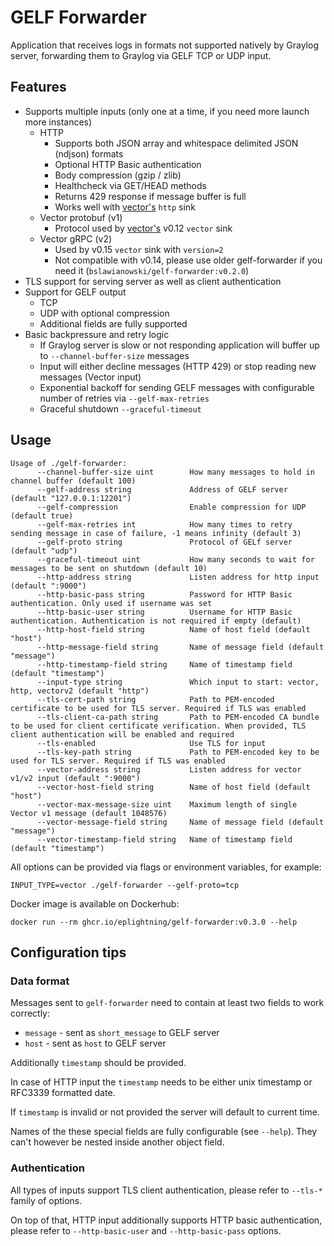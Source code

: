 # GELF Forwarder

Application that receives logs in formats not supported natively by Graylog server, forwarding them to Graylog via GELF TCP or UDP input.

## Features

- Supports multiple inputs (only one at a time, if you need more launch more instances)
  - HTTP
    - Supports both JSON array and whitespace delimited JSON (ndjson) formats
    - Optional HTTP Basic authentication
    - Body compression (gzip / zlib)
    - Healthcheck via GET/HEAD methods
    - Returns 429 response if message buffer is full
    - Works well with [vector's](https://vector.dev) `http` sink
  - Vector protobuf (v1)
    - Protocol used by [vector's](https://vector.dev) v0.12 `vector` sink
  - Vector gRPC (v2)
    - Used by v0.15 `vector` sink with `version=2`
    - Not compatible with v0.14, please use older gelf-forwarder if you need it (`bslawianowski/gelf-forwarder:v0.2.0`)
- TLS support for serving server as well as client authentication
- Support for GELF output
  - TCP
  - UDP with optional compression
  - Additional fields are fully supported
- Basic backpressure and retry logic
  - If Graylog server is slow or not responding application will buffer up to `--channel-buffer-size` messages
  - Input will either decline messages (HTTP 429) or stop reading new messages (Vector input)
  - Exponential backoff for sending GELF messages with configurable number of retries via `--gelf-max-retries`
  - Graceful shutdown `--graceful-timeout`
## Usage

```
Usage of ./gelf-forwarder:
      --channel-buffer-size uint        How many messages to hold in channel buffer (default 100)
      --gelf-address string             Address of GELF server (default "127.0.0.1:12201")
      --gelf-compression                Enable compression for UDP (default true)
      --gelf-max-retries int            How many times to retry sending message in case of failure, -1 means infinity (default 3)
      --gelf-proto string               Protocol of GELf server (default "udp")
      --graceful-timeout uint           How many seconds to wait for messages to be sent on shutdown (default 10)
      --http-address string             Listen address for http input (default ":9000")
      --http-basic-pass string          Password for HTTP Basic authentication. Only used if username was set
      --http-basic-user string          Username for HTTP Basic authentication. Authentication is not required if empty (default)
      --http-host-field string          Name of host field (default "host")
      --http-message-field string       Name of message field (default "message")
      --http-timestamp-field string     Name of timestamp field (default "timestamp")
      --input-type string               Which input to start: vector, http, vectorv2 (default "http")
      --tls-cert-path string            Path to PEM-encoded certificate to be used for TLS server. Required if TLS was enabled
      --tls-client-ca-path string       Path to PEM-encoded CA bundle to be used for client certificate verification. When provided, TLS client authentication will be enabled and required
      --tls-enabled                     Use TLS for input
      --tls-key-path string             Path to PEM-encoded key to be used for TLS server. Required if TLS was enabled
      --vector-address string           Listen address for vector v1/v2 input (default ":9000")
      --vector-host-field string        Name of host field (default "host")
      --vector-max-message-size uint    Maximum length of single Vector v1 message (default 1048576)
      --vector-message-field string     Name of message field (default "message")
      --vector-timestamp-field string   Name of timestamp field (default "timestamp")
```

All options can be provided via flags or environment variables, for example:
```
INPUT_TYPE=vector ./gelf-forwarder --gelf-proto=tcp
```

Docker image is available on Dockerhub:
```
docker run --rm ghcr.io/eplightning/gelf-forwarder:v0.3.0 --help
```

## Configuration tips

### Data format

Messages sent to `gelf-forwarder` need to contain at least two fields to work correctly:
- `message` - sent as `short_message` to GELF server
- `host` - sent as `host` to GELF server

Additionally `timestamp` should be provided.

In case of HTTP input the `timestamp` needs to be either unix timestamp or RFC3339 formatted date.

If `timestamp` is invalid or not provided the server will default to current time.

Names of the these special fields are fully configurable (see `--help`). They can't however be nested inside another object field.

### Authentication

All types of inputs support TLS client authentication, please refer to `--tls-*` family of options.

On top of that, HTTP input additionally supports HTTP basic authentication, please refer to `--http-basic-user` and `--http-basic-pass` options.


